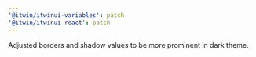 ```yaml
---
'@itwin/itwinui-variables': patch
'@itwin/itwinui-react': patch
---
```


Adjusted borders and shadow values to be more prominent in dark theme.
